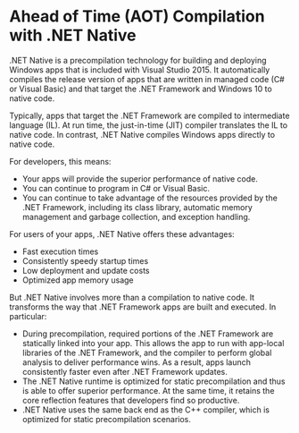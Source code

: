 # Ahead of Time (AOT) Compilation with .NET Native

.NET Native is a precompilation technology for building and deploying Windows apps that is included with Visual Studio 2015. It automatically compiles the release version of apps that are written in managed code (C# or Visual Basic) and that target the .NET Framework and Windows 10 to native code.

Typically, apps that target the .NET Framework are compiled to intermediate language (IL). At run time, the just-in-time (JIT) compiler translates the IL to native code. In contrast, .NET Native compiles Windows apps directly to native code. 

For developers, this means:

* Your apps will provide the superior performance of native code.
* You can continue to program in C# or Visual Basic.
* You can continue to take advantage of the resources provided by the .NET Framework, including its class library, automatic memory management and garbage collection, and exception handling.

For users of your apps, .NET Native offers these advantages:

* Fast execution times
* Consistently speedy startup times
* Low deployment and update costs
* Optimized app memory usage

But .NET Native involves more than a compilation to native code. It transforms the way that .NET Framework apps are built and executed. In particular:

* During precompilation, required portions of the .NET Framework are statically linked into your app. This allows the app to run with app-local libraries of the .NET Framework, and the compiler to perform global analysis to deliver performance wins. As a result, apps launch consistently faster even after .NET Framework updates.
* The .NET Native runtime is optimized for static precompilation and thus is able to offer superior performance. At the same time, it retains the core reflection features that developers find so productive.
* .NET Native uses the same back end as the C++ compiler, which is optimized for static precompilation scenarios.